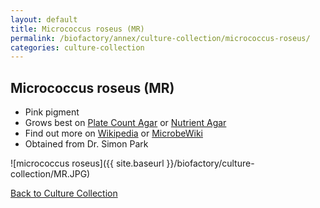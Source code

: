 ```yaml
---
layout: default
title: Micrococcus roseus (MR) 
permalink: /biofactory/annex/culture-collection/micrococcus-roseus/
categories: culture-collection
---
```


## Micrococcus roseus (MR) 

* Pink pigment
* Grows best on [Plate Count Agar](/biofactory/annex/cultivation-media/plate-count-agar/) or [Nutrient Agar](/biofactory/annex/cultivation-media/nutrient-agar/)
* Find out more on [Wikipedia](http://en.wikipedia.org/wiki/Micrococcus_roseus) or [MicrobeWiki](https://microbewiki.kenyon.edu/index.php/Micrococcus)
* Obtained from Dr. Simon Park

![micrococcus roseus]({{ site.baseurl }}/biofactory/culture-collection/MR.JPG) 

[Back to Culture Collection](/biofactory/annex/culture-collection/)
